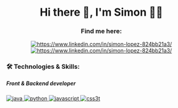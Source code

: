 <h1 align="center">Hi there 👋, I'm Simon 👨‍💻</h1>

<h3 align="center">Find me here: </h3>
<p align="center">
<a href="https://www.linkedin.com/in/simon-lopez-824bb21a3/" target="blank"><img src="https://github.com/user-attachments/assets/2bf7418e-245c-45a0-9523-ee2ca21cadef" alt="https://www.linkedin.com/in/simon-lopez-824bb21a3/" /></a>
<a href="https://www.linkedin.com/in/simon-lopez-824bb21a3/" target="blank"><img src="https://github.com/user-attachments/assets/3eb24d66-4f80-429c-b33f-d8b59ec95b13" alt="https://www.linkedin.com/in/simon-lopez-824bb21a3/" /></a>
</p>

<h3 align="left">🛠️ Technologies & Skills: </h3>
<h5> Front & Backend developer</h5>
<p align="left"> 
<a href="https://www.java.com/en/" target="_blank" rel="noreferrer"> <img src="https://github.com/user-attachments/assets/2febc8f9-408b-4fea-8989-f600144c59d2" alt="java"/> </a> 
<a href="https://www.python.org/" target="_blank" rel="noreferrer"> <img src="https://github.com/user-attachments/assets/10ecdcc0-7011-45e2-8e75-454e62021a80" alt="python"/> </a> 
<a href="https://www.javascript.com/" target="_blank" rel="noreferrer"> <img src="https://github.com/user-attachments/assets/b11bd5e0-3426-4bf3-85a9-1b1648f90456" alt="javascript"/> </a> 
<a href="https://www.javascript.com/" target="_blank" rel="noreferrer"> <img src="" alt="css3t"/> </a> 

</p>


